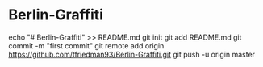 # Berlin-Graffiti
echo "# Berlin-Graffiti" >> README.md
git init
git add README.md
git commit -m "first commit"
git remote add origin https://github.com/tfriedman93/Berlin-Graffiti.git
git push -u origin master
